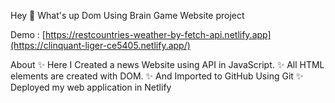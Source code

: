 Hey 👋 What's up
Dom Using Brain Game Website project

Demo : [https://restcountries-weather-by-fetch-api.netlify.app](https://clinquant-liger-ce5405.netlify.app/)

About ✨ Here I Created a news Website using API in JavaScript.
✨ All HTML elements are created with DOM.
✨ And Imported to GitHub Using Git
✨ Deployed my web application in Netlify
